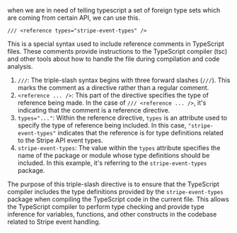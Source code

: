 when we are in need of telling typescript a set of foreign type sets which are coming from certain API, we can use this.

`/// <reference types="stripe-event-types" />`

This is a special syntax used to include reference comments in TypeScript files. These comments provide instructions to the TypeScript compiler (tsc) and other tools about how to handle the file during compilation and code analysis.
1. `///`: The triple-slash syntax begins with three forward slashes (`///`). This marks the comment as a directive rather than a regular comment.
2. `<reference ... />`: This part of the directive specifies the type of reference being made. In the case of `/// <reference ... />`, it's indicating that the comment is a reference directive.
3. `types="..."`: Within the reference directive, `types` is an attribute used to specify the type of reference being included. In this case, `"stripe-event-types"` indicates that the reference is for type definitions related to the Stripe API event types.
4. `stripe-event-types`: The value within the `types` attribute specifies the name of the package or module whose type definitions should be included. In this example, it's referring to the `stripe-event-types` package.

The purpose of this triple-slash directive is to ensure that the TypeScript compiler includes the type definitions provided by the `stripe-event-types` package when compiling the TypeScript code in the current file. This allows the TypeScript compiler to perform type checking and provide type inference for variables, functions, and other constructs in the codebase related to Stripe event handling.